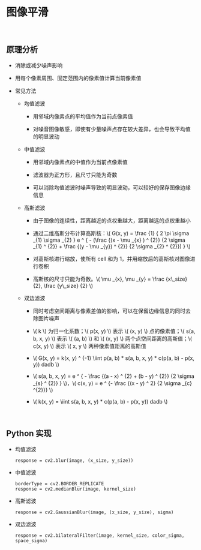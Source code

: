 <script type="text/javascript" src="http://cdn.mathjax.org/mathjax/latest/MathJax.js?config=default"></script>

# 图像平滑

&nbsp;

## 原理分析

- 消除或减少噪声影响

- 用每个像素周围、固定范围内的像素值计算当前像素值

- 常见方法

	- 均值滤波

		- 用邻域内像素点的平均值作为当前点像素值

		- 对噪音图像敏感，即使有少量噪声点存在较大差异，也会导致平均值的明显波动
	
	- 中值滤波

		- 用邻域内像素点的中值作为当前点像素值

		- 滤波器为正方形，且尺寸只能为奇数

		- 可以消除均值滤波时噪声导致的明显波动，可以较好的保存图像边缘信息

	- 高斯滤波

		- 由于图像的连续性，距离越近的点权重越大，距离越远的点权重越小
		
		- 通过二维高斯分布计算高斯核：\\( G(x, y) = \frac {1} { 2 \pi \sigma _{1} \sigma _{2} } e ^ { - (\frac {(x - \mu _{x} ) ^ {2}} {2 \sigma _{1} ^ {2}} + \frac {(y - \mu _{y}) ^ {2}} {2 \sigma _{2} ^ {2}}) } \\)

		- 对高斯核进行缩放，使所有 cell 和为 1，并用缩放后的高斯核对图像进行卷积

		- 高斯核的尺寸只能为奇数。\\( \mu _{x}, \mu _{y} = \frac {x\\\_size} {2}, \frac {y\\\_size} {2} \\)

	- 双边滤波

		- 同时考虑空间距离与像素差值的影响，可以在保留边缘信息的同时去除图片噪声

		- \\( k \\) 为归一化系数；\\( p(x, y) \\) 表示 \\( (x, y) \\) 点的像素值；\\( s(a, b, x, y) \\) 表示 \\( (a, b) \\) 和 \\( (x, y) \\) 两个点空间距离的高斯值；\\( c(x, y) \\) 表示 \\( x, y \\) 两种像素值距离的高斯值

		- \\( G(x, y) = k(x, y) ^ {-1} \\iint p(a, b) * s(a, b, x, y) * c(p(a, b) - p(x, y)) dadb \\)

		- \\( s(a, b, x, y) = e ^ { - \frac {(a - x) ^ {2} + (b - y) ^ {2}} {2 \sigma _{s} ^ {2}} } \\)，\\( c(x, y) = e ^ {- \frac {(x - y) ^ 2} {2 \sigma _{c} ^{2}}} \\)

		- \\( k(x, y) = \iint s(a, b, x, y) * c(p(a, b) - p(x, y)) dadb \\)

&nbsp;

## Python 实现

- 均值滤波

	```
	response = cv2.blur(image, (x_size, y_size))
	``` 

- 中值滤波

	```
	borderType = cv2.BORDER_REPLICATE
	response = cv2.medianBlur(image, kernel_size)
	``` 

- 高斯滤波

	```
	response = cv2.GaussianBlur(image, (x_size, y_size), sigma)
	```
	
- 双边滤波

	```
	response = cv2.bilateralFilter(image, kernel_size, color_sigma, space_sigma)
	```